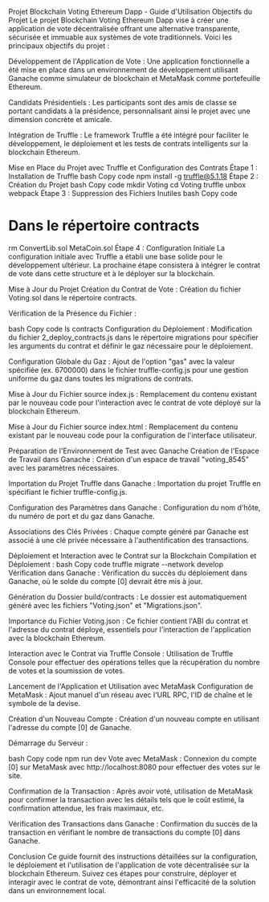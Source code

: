 Projet Blockchain Voting Ethereum Dapp - Guide d'Utilisation
Objectifs du Projet
Le projet Blockchain Voting Ethereum Dapp vise à créer une application de vote décentralisée offrant une alternative transparente, sécurisée et immuable aux systèmes de vote traditionnels. Voici les principaux objectifs du projet :

Développement de l'Application de Vote : Une application fonctionnelle a été mise en place dans un environnement de développement utilisant Ganache comme simulateur de blockchain et MetaMask comme portefeuille Ethereum.

Candidats Présidentiels : Les participants sont des amis de classe se portant candidats à la présidence, personnalisant ainsi le projet avec une dimension concrète et amicale.

Intégration de Truffle : Le framework Truffle a été intégré pour faciliter le développement, le déploiement et les tests de contrats intelligents sur la blockchain Ethereum.

Mise en Place du Projet avec Truffle et Configuration des Contrats
Étape 1 : Installation de Truffle
bash
Copy code
npm install -g truffle@5.1.18
Étape 2 : Création du Projet
bash
Copy code
mkdir Voting
cd Voting
truffle unbox webpack
Étape 3 : Suppression des Fichiers Inutiles
bash
Copy code
# Dans le répertoire contracts
rm ConvertLib.sol MetaCoin.sol
Étape 4 : Configuration Initiale
La configuration initiale avec Truffle a établi une base solide pour le développement ultérieur. La prochaine étape consistera à intégrer le contrat de vote dans cette structure et à le déployer sur la blockchain.

Mise à Jour du Projet
Création du Contrat de Vote : Création du fichier Voting.sol dans le répertoire contracts.

Vérification de la Présence du Fichier :

bash
Copy code
ls contracts
Configuration du Déploiement : Modification du fichier 2_deploy_contracts.js dans le répertoire migrations pour spécifier les arguments du contrat et définir le gaz nécessaire pour le déploiement.

Configuration Globale du Gaz : Ajout de l'option "gas" avec la valeur spécifiée (ex. 6700000) dans le fichier truffle-config.js pour une gestion uniforme du gaz dans toutes les migrations de contrats.

Mise à Jour du Fichier source index.js : Remplacement du contenu existant par le nouveau code pour l'interaction avec le contrat de vote déployé sur la blockchain Ethereum.

Mise à Jour du Fichier source index.html : Remplacement du contenu existant par le nouveau code pour la configuration de l'interface utilisateur.

Préparation de l'Environnement de Test avec Ganache
Création de l'Espace de Travail dans Ganache : Création d'un espace de travail "voting_8545" avec les paramètres nécessaires.

Importation du Projet Truffle dans Ganache : Importation du projet Truffle en spécifiant le fichier truffle-config.js.

Configuration des Paramètres dans Ganache : Configuration du nom d'hôte, du numéro de port et du gaz dans Ganache.

Associations des Clés Privées : Chaque compte généré par Ganache est associé à une clé privée nécessaire à l'authentification des transactions.

Déploiement et Interaction avec le Contrat sur la Blockchain
Compilation et Déploiement :
bash
Copy code
truffle migrate --network develop
Vérification dans Ganache : Vérification du succès du déploiement dans Ganache, où le solde du compte [0] devrait être mis à jour.

Génération du Dossier build/contracts : Le dossier est automatiquement généré avec les fichiers "Voting.json" et "Migrations.json".

Importance du Fichier Voting.json : Ce fichier contient l'ABI du contrat et l'adresse du contrat déployé, essentiels pour l'interaction de l'application avec la blockchain Ethereum.

Interaction avec le Contrat via Truffle Console : Utilisation de Truffle Console pour effectuer des opérations telles que la récupération du nombre de votes et la soumission de votes.

Lancement de l'Application et Utilisation avec MetaMask
Configuration de MetaMask : Ajout manuel d'un réseau avec l'URL RPC, l'ID de chaîne et le symbole de la devise.

Création d'un Nouveau Compte : Création d'un nouveau compte en utilisant l'adresse du compte [0] de Ganache.

Démarrage du Serveur :

bash
Copy code
npm run dev
Vote avec MetaMask : Connexion du compte [0] sur MetaMask avec http://localhost:8080 pour effectuer des votes sur le site.

Confirmation de la Transaction : Après avoir voté, utilisation de MetaMask pour confirmer la transaction avec les détails tels que le coût estimé, la confirmation attendue, les frais maximaux, etc.

Vérification des Transactions dans Ganache : Confirmation du succès de la transaction en vérifiant le nombre de transactions du compte [0] dans Ganache.

Conclusion
Ce guide fournit des instructions détaillées sur la configuration, le déploiement et l'utilisation de l'application de vote décentralisée sur la blockchain Ethereum. Suivez ces étapes pour construire, déployer et interagir avec le contrat de vote, démontrant ainsi l'efficacité de la solution dans un environnement local.
